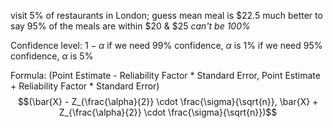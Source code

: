 visit 5% of restaurants in London; guess mean meal is $22.5
	much better to say 95% of the meals are within $20 & $25
		*can't be 100%*

Confidence level:
	$1 - \alpha$
		if we need 99% confidence, $\alpha$ is 1%
			if we need 95% confidence, $\alpha$ is 5%

Formula:
	(Point Estimate - Reliability Factor * Standard Error, Point Estimate + Reliability Factor * Standard Error)	
	$$(\bar{X} - Z_{\frac{\alpha}{2}} \cdot \frac{\sigma}{\sqrt{n}}, \bar{X} + Z_{\frac{\alpha}{2}} \cdot \frac{\sigma}{\sqrt{n}})$$ 